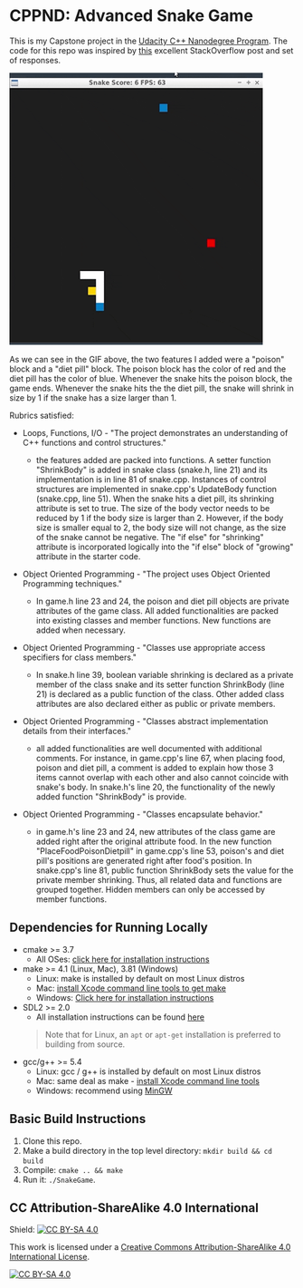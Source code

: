 # CPPND: Advanced Snake Game

This is my Capstone project in the [Udacity C++ Nanodegree Program](https://www.udacity.com/course/c-plus-plus-nanodegree--nd213). The code for this repo was inspired by [this](https://codereview.stackexchange.com/questions/212296/snake-game-in-c-with-sdl) excellent StackOverflow post and set of responses.

<img src="snake_game.gif"/>

As we can see in the GIF above, the two features I added were a "poison" block and a "diet pill" block. The poison block has the color of red and the diet pill has the color of blue. Whenever the snake hits the poison block, the game ends. Whenever the snake hits the the diet pill, the snake will shrink in size by 1 if the snake has a size larger than 1.  

Rubrics satisfied:
* Loops, Functions, I/O - "The project demonstrates an understanding of C++ functions and control structures."
	* the features added are packed into functions. A setter function "ShrinkBody" is added in snake class (snake.h, line 21) and its implementation is in line 81 of snake.cpp. Instances of control structures are implemented in snake.cpp's UpdateBody function (snake.cpp, line 51). When the snake hits a diet pill, its shrinking attribute is set to true. The size of the body vector needs to be reduced by 1 if the body size is larger than 2. However, if the body size is smaller equal to 2, the body size will not change, as the size of the snake cannot be negative. The "if else" for "shrinking" attribute is incorporated logically into the "if else" block of "growing" attribute in the starter code.

* Object Oriented Programming - "The project uses Object Oriented Programming techniques."
	* In game.h line 23 and 24, the poison and diet pill objects are private attributes of the game class. All added functionalities are packed into existing classes and member functions. New functions are added when necessary.

* Object Oriented Programming - "Classes use appropriate access specifiers for class members."
	* In snake.h line 39, boolean variable shrinking is declared as a private member of the class snake and its setter function ShrinkBody (line 21) is declared as a public function of the class. Other added class attributes are also declared either as public or private members.

* Object Oriented Programming - "Classes abstract implementation details from their interfaces."
	* all added functionalities are well documented with additional comments. For instance, in game.cpp's line 67, when placing food, poison and diet pill, a comment is added to explain how those 3 items cannot overlap with each other and also cannot coincide with snake's body. In snake.h's line 20, the functionality of the newly added function "ShrinkBody" is provide.

* Object Oriented Programming - "Classes encapsulate behavior."
	* in game.h's line 23 and 24, new attributes of the class game are added right after the original attribute food. In the new function "PlaceFoodPoisonDietpill" in game.cpp's line 53, poison's and diet pill's positions are generated right after food's position. In snake.cpp's line 81, public function ShrinkBody sets the value for the private member shrinking. Thus, all related data and functions are grouped together. Hidden members can only be accessed by member functions.

















## Dependencies for Running Locally
* cmake >= 3.7
  * All OSes: [click here for installation instructions](https://cmake.org/install/)
* make >= 4.1 (Linux, Mac), 3.81 (Windows)
  * Linux: make is installed by default on most Linux distros
  * Mac: [install Xcode command line tools to get make](https://developer.apple.com/xcode/features/)
  * Windows: [Click here for installation instructions](http://gnuwin32.sourceforge.net/packages/make.htm)
* SDL2 >= 2.0
  * All installation instructions can be found [here](https://wiki.libsdl.org/Installation)
  >Note that for Linux, an `apt` or `apt-get` installation is preferred to building from source. 
* gcc/g++ >= 5.4
  * Linux: gcc / g++ is installed by default on most Linux distros
  * Mac: same deal as make - [install Xcode command line tools](https://developer.apple.com/xcode/features/)
  * Windows: recommend using [MinGW](http://www.mingw.org/)

## Basic Build Instructions

1. Clone this repo.
2. Make a build directory in the top level directory: `mkdir build && cd build`
3. Compile: `cmake .. && make`
4. Run it: `./SnakeGame`.


## CC Attribution-ShareAlike 4.0 International


Shield: [![CC BY-SA 4.0][cc-by-sa-shield]][cc-by-sa]

This work is licensed under a
[Creative Commons Attribution-ShareAlike 4.0 International License][cc-by-sa].

[![CC BY-SA 4.0][cc-by-sa-image]][cc-by-sa]

[cc-by-sa]: http://creativecommons.org/licenses/by-sa/4.0/
[cc-by-sa-image]: https://licensebuttons.net/l/by-sa/4.0/88x31.png
[cc-by-sa-shield]: https://img.shields.io/badge/License-CC%20BY--SA%204.0-lightgrey.svg